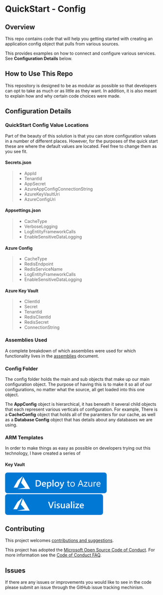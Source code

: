 # QuickStart - Config

## Overview
This repo contains code that will help you getting started with creating an application config object that pulls from various sources.

This provides examples on how to connect and configure various services.  See **Configuration Details** below.


## How to Use This Repo

This repository is designed to be as modular as possible so that developers can opt to take as much or as little as they want.  In addition, it is also meant
to explain how and why certain code choices were made.

## Configuration Details

### QuickStart Config Value Locations
Part of the beauty of this solution is that you can store configuration values in a number of different places.  However, for the purposes of the quick start these are where the default
values are located.  Feel free to change them as you see fit.

#### Secrets.json
> - AppId
> - TenantId
> - AppSecret
> - AzureAppConfigConnectionString
> - AzureKeyVaultUri
> - AzureConfigUri

#### Appsettings.json
> - CacheType
> - VerboseLogging
> - LogEntityFrameworkCalls
> - EnableSensitiveDataLogging

#### Azure Config
> - CacheType
> - RedisEndpoint
> - RedisServiceName
> - LogEntityFrameworkCalls
> - EnableSensitiveDataLogging

#### Azure Key Vault
> - ClientId
> - Secret
> - TenantId
> - RedisClientId
> - RedisSecret
> - ConnectionString

### Assemblies Used
A complete breakdown of which assemblies were used for which functionality lives in the [assemblies](Docs/assemblies.md) document.

### Config Folder
The config folder holds the main and sub objects that make up our main configuration object.  The purpose of having this is to make it so all of our configurations,
no matter what the source, all get loaded into this one object.

The **AppConfig** object is hierarchical, it has beneath it several child objects that each represent various verticals of configuration.  For example,
There is a **CacheConfig** object that holds all of the paramters for our cache, as well as a **Database Config** object that has details about any databases we are 
using.

### ARM Templates
In order to make things as easy as possible on developers trying out this technology, I have created a series of
#### Key Vault
[![Deploy To Azure](https://raw.githubusercontent.com/tallan/QuickStartConfig/master/Images/deploytoazure.svg?sanitize=true)](https://portal.azure.com/#create/Microsoft.Template/uri/https%3A%2F%2Fraw.githubusercontent.com%2Ftallan%2FQuickStartConfig%2Fmaster%2FARM%2520Templates%2FCreateAndDeployKeyVault.json)
[![Visualize](https://raw.githubusercontent.com/tallan/QuickStartConfig/master/Images/visualizebutton.svg?sanitize=true)](http://armviz.io/#/?load=https%3A%2F%2Fraw.githubusercontent.com%2Ftallan%2FQuickStartConfig%2Fmaster%2FARM%2520Templates%2FCreateAndDeployKeyVault.json)

## Contributing

This project welcomes [contributions and suggestions](Docs/contribute.md).

This project has adopted the [Microsoft Open Source Code of Conduct](https://opensource.microsoft.com/codeofconduct/).
For more information see the [Code of Conduct FAQ](https://opensource.microsoft.com/codeofconduct/faq/).

## Issues

If there are any issues or improvements you would like to see in the code please submit an issue through the GitHub issue tracking mechinism.